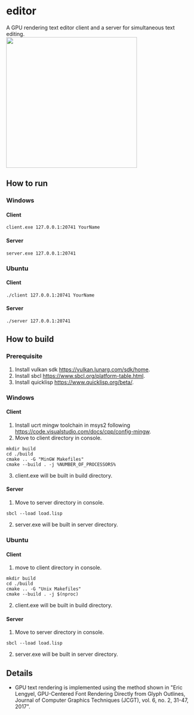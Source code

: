 # editor
A GPU rendering text editor client and a server for simultaneous text editing.\
<img src="https://github.com/chae1/editor/assets/29856486/381a0c16-9729-460f-9a82-04df2de4760d" width="350">

## How to run
### Windows
#### Client
```
client.exe 127.0.0.1:20741 YourName
```
#### Server
```
server.exe 127.0.0.1:20741
```
### Ubuntu
#### Client
```
./client 127.0.0.1:20741 YourName
```
#### Server
```
./server 127.0.0.1:20741
```

## How to build
### Prerequisite
1. Install vulkan sdk https://vulkan.lunarg.com/sdk/home.
2. Install sbcl https://www.sbcl.org/platform-table.html.
3. Install quicklisp https://www.quicklisp.org/beta/.

### Windows
#### Client
1. Install ucrt mingw toolchain in msys2 following https://code.visualstudio.com/docs/cpp/config-mingw.
2. Move to client directory in console.
```console
mkdir build
cd ./build
cmake .. -G "MinGW Makefiles"
cmake --build . -j %NUMBER_OF_PROCESSORS%
```
3. client.exe will be built in build directory.
#### Server
1. Move to server directory in console.
```console
sbcl --load load.lisp
```
2. server.exe will be built in server directory.
### Ubuntu
#### Client
1. move to client directory in console.
```console
mkdir build
cd ./build
cmake .. -G "Unix Makefiles"
cmake --build . -j $(nproc)
```
2. client.exe will be built in build directory.
#### Server
1. Move to server directory in console.
```console
sbcl --load load.lisp
```
2. server.exe will be built in server directory.

## Details
* GPU text rendering is implemented using the method shown in "Eric Lengyel, GPU-Centered Font Rendering Directly from Glyph Outlines, Journal of Computer Graphics Techniques (JCGT), vol. 6, no. 2, 31-47, 2017".
  
